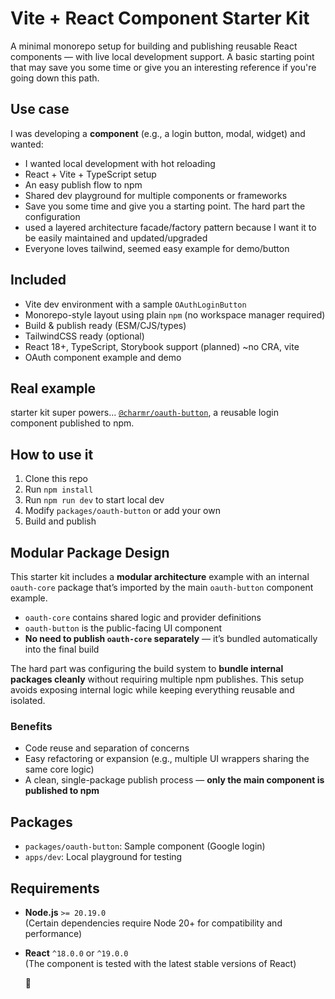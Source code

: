 # Vite + React Component Starter Kit

A minimal monorepo setup for building and publishing reusable React components — with live local development support. A basic starting point that may save you some time or give you an interesting reference if you're going down this path.

## Use case

I was developing a **component** (e.g., a login button, modal, widget) and wanted:

- I wanted local development with hot reloading
- React + Vite + TypeScript setup
- An easy publish flow to npm
- Shared dev playground for multiple components or frameworks
- Save you some time and give you a starting point. The hard part the configuration
- used a layered architecture facade/factory pattern because I want it to be easily maintained and updated/upgraded
- Everyone loves tailwind, seemed easy example for demo/button

## Included

- Vite dev environment with a sample `OAuthLoginButton`
- Monorepo-style layout using plain `npm` (no workspace manager required)
- Build & publish ready (ESM/CJS/types)
- TailwindCSS ready (optional)
- React 18+, TypeScript, Storybook support (planned) ~no CRA, vite
- OAuth component example and demo

## Real example

starter kit super powers... [`@charmr/oauth-button`](https://www.npmjs.com/package/@charmr/oauth-button), a reusable login component published to npm.

## How to use it

1. Clone this repo
2. Run `npm install`
3. Run `npm run dev` to start local dev
4. Modify `packages/oauth-button` or add your own
5. Build and publish

## Modular Package Design

This starter kit includes a **modular architecture** example with an internal `oauth-core` package that’s imported by the main `oauth-button` component example.

- `oauth-core` contains shared logic and provider definitions  
- `oauth-button` is the public-facing UI component  
- **No need to publish `oauth-core` separately** — it’s bundled automatically into the final build

The hard part was configuring the build system to **bundle internal packages cleanly** without requiring multiple npm publishes. This setup avoids exposing internal logic while keeping everything reusable and isolated.

### Benefits

- Code reuse and separation of concerns
- Easy refactoring or expansion (e.g., multiple UI wrappers sharing the same core logic)
- A clean, single-package publish process — **only the main component is published to npm**


## Packages

- `packages/oauth-button`: Sample component (Google login)
- `apps/dev`: Local playground for testing

## Requirements

- **Node.js** `>= 20.19.0`  
  (Certain dependencies require Node 20+ for compatibility and performance)
- **React** `^18.0.0` or `^19.0.0`  
  (The component is tested with the latest stable versions of React)

  🚀


